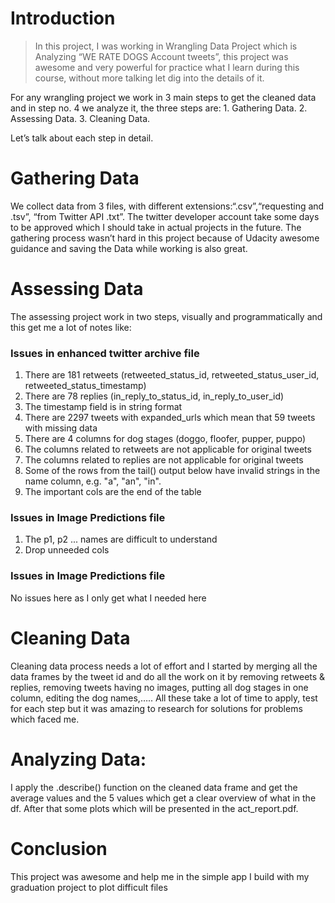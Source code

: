 # Introduction
<blockquote> In this project, I was working in Wrangling Data Project which is Analyzing “WE RATE DOGS Account tweets”, this project was awesome and very powerful for practice what I learn during this course, without more talking let dig into the details of it.
  </blockquote>
For any wrangling project we work in 3 main steps to get the cleaned data and in step no. 4 we analyze it, the three steps are:
1. Gathering Data.
2. Assessing Data.
3. Cleaning Data.

Let’s talk about each step in detail.
# Gathering Data
We collect data from 3 files, with different extensions:“.csv”,“requesting and .tsv”, “from Twitter API .txt”.
The twitter developer account take some days to be approved which I should take in actual projects in the future.
The gathering process wasn’t hard in this project because of Udacity awesome guidance and saving the Data while working is also great.
# Assessing Data
The assessing project work in two steps, visually and programmatically and this get me a lot of notes like:
### Issues in enhanced twitter archive file
1. There are 181 retweets (retweeted_status_id, retweeted_status_user_id, retweeted_status_timestamp)
2. There are 78 replies (in_reply_to_status_id, in_reply_to_user_id)
3. The timestamp field is in string format
4. There are 2297 tweets with expanded_urls which mean that 59 tweets with missing data
5. There are 4 columns for dog stages (doggo, floofer, pupper, puppo)
6. The columns related to retweets are not applicable for original tweets
7. The columns related to replies are not applicable for original tweets
8. Some of the rows from the tail() output below have invalid strings in the name column, e.g. "a", "an", "in".
9. The important cols are the end of the table
### Issues in Image Predictions file
1. The p1, p2 ... names are difficult to understand
2. Drop unneeded cols
### Issues in Image Predictions file
No issues here as I only get what I needed here
# Cleaning Data
Cleaning data process needs a lot of effort and I started by merging all the data frames by the tweet id and do all the work on it by removing retweets & replies, removing tweets having no images, putting all dog stages in one column, editing the dog names,…..
All these take a lot of time to apply, test for each step but it was amazing to research for solutions for problems which faced me.
# Analyzing Data:
I apply the .describe() function on the cleaned data frame and get the average values and the 5 values which get a clear overview of what in the df.
After that some plots which will be presented in the act_report.pdf.
# Conclusion
This project was awesome and help me in the simple app I build with my graduation
project to plot difficult files
